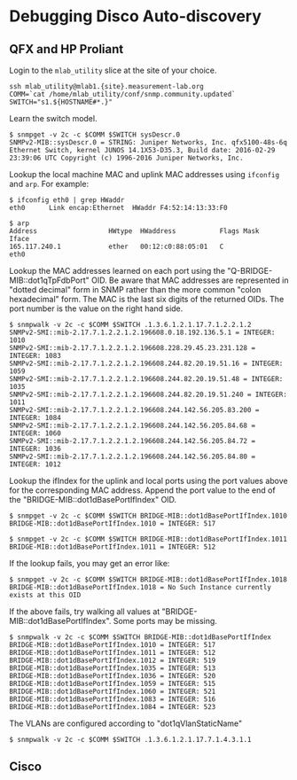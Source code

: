 # Debugging Disco Auto-discovery

## QFX and HP Proliant

Login to the `mlab_utility` slice at the site of your choice.
```
ssh mlab_utility@mlab1.{site}.measurement-lab.org
COMM=`cat /home/mlab_utility/conf/snmp.community.updated`
SWITCH="s1.${HOSTNAME#*.}"
```

Learn the switch model.
```
$ snmpget -v 2c -c $COMM $SWITCH sysDescr.0
SNMPv2-MIB::sysDescr.0 = STRING: Juniper Networks, Inc. qfx5100-48s-6q Ethernet Switch, kernel JUNOS 14.1X53-D35.3, Build date: 2016-02-29 23:39:06 UTC Copyright (c) 1996-2016 Juniper Networks, Inc.
```

Lookup the local machine MAC and uplink MAC addresses using `ifconfig` and
`arp`. For example:

```
$ ifconfig eth0 | grep HWaddr
eth0      Link encap:Ethernet  HWaddr F4:52:14:13:33:F0

$ arp
Address                  HWtype  HWaddress           Flags Mask            Iface
165.117.240.1            ether   00:12:c0:88:05:01   C                     eth0
```

Lookup the MAC addresses learned on each port using the
"Q-BRIDGE-MIB::dot1qTpFdbPort" OID. Be aware that MAC addresses are represented
in "dotted decimal" form in SNMP rather than the more common "colon
hexadecimal" form. The MAC is the last six digits of the returned OIDs. The
port number is the value on the right hand side.

```
$ snmpwalk -v 2c -c $COMM $SWITCH .1.3.6.1.2.1.17.7.1.2.2.1.2
SNMPv2-SMI::mib-2.17.7.1.2.2.1.2.196608.0.18.192.136.5.1 = INTEGER: 1010
SNMPv2-SMI::mib-2.17.7.1.2.2.1.2.196608.228.29.45.23.231.128 = INTEGER: 1083
SNMPv2-SMI::mib-2.17.7.1.2.2.1.2.196608.244.82.20.19.51.16 = INTEGER: 1059
SNMPv2-SMI::mib-2.17.7.1.2.2.1.2.196608.244.82.20.19.51.48 = INTEGER: 1035
SNMPv2-SMI::mib-2.17.7.1.2.2.1.2.196608.244.82.20.19.51.240 = INTEGER: 1011
SNMPv2-SMI::mib-2.17.7.1.2.2.1.2.196608.244.142.56.205.83.200 = INTEGER: 1084
SNMPv2-SMI::mib-2.17.7.1.2.2.1.2.196608.244.142.56.205.84.68 = INTEGER: 1060
SNMPv2-SMI::mib-2.17.7.1.2.2.1.2.196608.244.142.56.205.84.72 = INTEGER: 1036
SNMPv2-SMI::mib-2.17.7.1.2.2.1.2.196608.244.142.56.205.84.80 = INTEGER: 1012
```

Lookup the ifIndex for the uplink and local ports using the port values above
for the corresponding MAC address. Append the port value to the end of the
"BRIDGE-MIB::dot1dBasePortIfIndex" OID.

```
$ snmpget -v 2c -c $COMM $SWITCH BRIDGE-MIB::dot1dBasePortIfIndex.1010
BRIDGE-MIB::dot1dBasePortIfIndex.1010 = INTEGER: 517

$ snmpget -v 2c -c $COMM $SWITCH BRIDGE-MIB::dot1dBasePortIfIndex.1011
BRIDGE-MIB::dot1dBasePortIfIndex.1011 = INTEGER: 512
```

If the lookup fails, you may get an error like:
```
$ snmpget -v 2c -c $COMM $SWITCH BRIDGE-MIB::dot1dBasePortIfIndex.1018
BRIDGE-MIB::dot1dBasePortIfIndex.1018 = No Such Instance currently exists at this OID
```

If the above fails, try walking all values at "BRIDGE-MIB::dot1dBasePortIfIndex".
Some ports may be missing.

```
$ snmpwalk -v 2c -c $COMM $SWITCH BRIDGE-MIB::dot1dBasePortIfIndex
BRIDGE-MIB::dot1dBasePortIfIndex.1010 = INTEGER: 517
BRIDGE-MIB::dot1dBasePortIfIndex.1011 = INTEGER: 512
BRIDGE-MIB::dot1dBasePortIfIndex.1012 = INTEGER: 519
BRIDGE-MIB::dot1dBasePortIfIndex.1035 = INTEGER: 513
BRIDGE-MIB::dot1dBasePortIfIndex.1036 = INTEGER: 520
BRIDGE-MIB::dot1dBasePortIfIndex.1059 = INTEGER: 515
BRIDGE-MIB::dot1dBasePortIfIndex.1060 = INTEGER: 521
BRIDGE-MIB::dot1dBasePortIfIndex.1083 = INTEGER: 516
BRIDGE-MIB::dot1dBasePortIfIndex.1084 = INTEGER: 523
```

The VLANs are configured according to "dot1qVlanStaticName"
```
$ snmpwalk -v 2c -c $COMM $SWITCH .1.3.6.1.2.1.17.7.1.4.3.1.1
```

## Cisco

